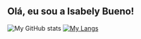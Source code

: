 ## Olá, eu sou a Isabely Bueno!


![My GitHub stats](https://github-readme-stats.vercel.app/api?username=isbueno&show_icons=true&theme=tokyonight)
[![My Langs](https://github-readme-stats.vercel.app/api/top-langs/?username=isbueno&hide_progress=true&theme=tokyonight)](https://github.com/anuraghazra/github-readme-stats)
